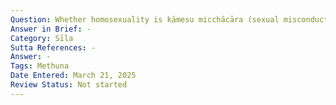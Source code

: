 ```yaml
---
Question: Whether homosexuality is kāmesu micchācāra (sexual misconduct)?
Answer in Brief: -
Category: Sīla
Sutta References: -
Answer: -
Tags: Methuna
Date Entered: March 21, 2025
Review Status: Not started
---
```

